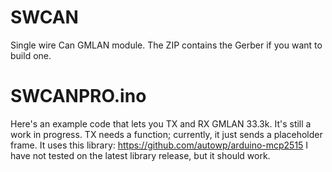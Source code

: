 # SWCAN
Single wire Can GMLAN module. The ZIP contains the Gerber if you want to build one.

# SWCANPRO.ino
Here's an example code that lets you TX and RX GMLAN 33.3k. It's still a work in progress. TX needs a function; currently, it just sends a placeholder frame. It uses this library: https://github.com/autowp/arduino-mcp2515 I have not tested on the latest library release, but it should work. 
